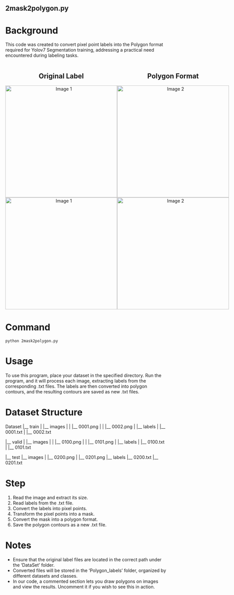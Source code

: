 2mask2polygon.py
---
# Background

This code was created to convert pixel point labels into the Polygon format required for Yolov7 Segmentation training, addressing a practical need encountered during labeling tasks.

<div style="display: flex; justify-content: space-around;">
    <div style="text-align: center;">
        <h2>Original Label</h2>
        <img src="https://hackmd.io/_uploads/BJMmL4qFp.png" alt="Image 1" width="350" />
    </div>
    <div style="text-align: center;">
        <h2>Polygon Format</h2>
        <img src="https://hackmd.io/_uploads/BkJ48NqKa.jpg" alt="Image 2" width="350" />
    </div>
</div>

<div style="display: flex; justify-content: space-around;">
    <div style="text-align: center;">
        <img src="https://hackmd.io/_uploads/SJk2K49ta.png" alt="Image 1" width="350" />
    </div>
    <div style="text-align: center;">
        <img src="https://hackmd.io/_uploads/S1w3tE9tp.png" alt="Image 2" width="350" />
    </div>
</div>

# Command
```
python 2mask2polygon.py
```
# Usage
To use this program, place your dataset in the specified directory. 
Run the program, and it will process each image, extracting labels from the corresponding .txt files. The labels are then converted into polygon contours, and the resulting contours are saved as new .txt files.
# Dataset Structure

Dataset
|__ train
|   |__ images
|   |   |__ 0001.png
|   |   |__ 0002.png
|   |__ labels
|       |__ 0001.txt
|       |__ 0002.txt

|__ valid
|   |__ images
|   |   |__ 0100.png
|   |   |__ 0101.png
|   |__ labels
|       |__ 0100.txt
|       |__ 0101.txt

|__ test
    |__ images
    |   |__ 0200.png
    |   |__ 0201.png
    |__ labels
        |__ 0200.txt
        |__ 0201.txt
        
# Step
1. Read the image and extract its size.
2. Read labels from the .txt file.
3. Convert the labels into pixel points.
4. Transform the pixel points into a mask.
5. Convert the mask into a polygon format.
6. Save the polygon contours as a new .txt file.

# Notes
* Ensure that the original label files are located in the correct path under the ‘DataSet’ folder.
* Converted files will be stored in the ‘Polygon_labels’ folder, organized by different datasets and classes.
* In our code, a commented section lets you draw polygons on images and view the results. Uncomment it if you wish to see this in action.

